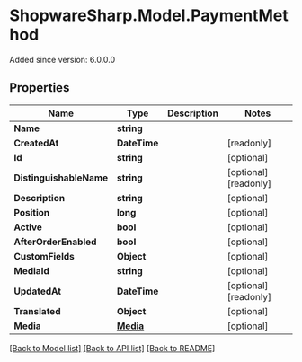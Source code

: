 # ShopwareSharp.Model.PaymentMethod
Added since version: 6.0.0.0

## Properties

Name | Type | Description | Notes
------------ | ------------- | ------------- | -------------
**Name** | **string** |  | 
**CreatedAt** | **DateTime** |  | [readonly] 
**Id** | **string** |  | [optional] 
**DistinguishableName** | **string** |  | [optional] [readonly] 
**Description** | **string** |  | [optional] 
**Position** | **long** |  | [optional] 
**Active** | **bool** |  | [optional] 
**AfterOrderEnabled** | **bool** |  | [optional] 
**CustomFields** | **Object** |  | [optional] 
**MediaId** | **string** |  | [optional] 
**UpdatedAt** | **DateTime** |  | [optional] [readonly] 
**Translated** | **Object** |  | [optional] 
**Media** | [**Media**](Media.md) |  | [optional] 

[[Back to Model list]](../../README.md#documentation-for-models) [[Back to API list]](../../README.md#documentation-for-api-endpoints) [[Back to README]](../../README.md)

